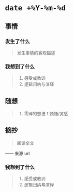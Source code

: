 # `date +%Y-%m-%d`

## 事情

### 发生了什么

> 发生事情的客观描述

### 我想到了什么

> 1. 感受或教训
> 1. 逻辑归纳与演绎

## 随想

> 1. 零碎的想法 1.顿悟/灵感

## 摘抄

> 阅读全文

—— 来源 url

### 我想到了什么

> 1. 感受或教训
> 1. 逻辑归纳与演绎
